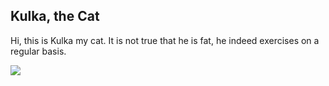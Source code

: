 ## Kulka, the Cat

Hi, this is Kulka my cat. It is not true that he is fat, he indeed exercises on a regular basis. 

![](kulka.jpeg)
